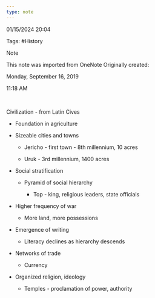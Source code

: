```yaml
---
type: note
---
```

01/15/2024 20:04

Tags: #History 

>[!note]
>This note was imported from OneNote 
>Originally created:
>
>Monday, September 16, 2019
>
>11:18 AM

 

Civilization - from Latin Cives

-   Foundation in agriculture

-   Sizeable cities and towns

    -   Jericho - first town - 8th millennium, 10 acres

    -   Uruk - 3rd millennium, 1400 acres

-   Social stratification

    -   Pyramid of social hierarchy

        -   Top - king, religious leaders, state officials

-   Higher frequency of war

    -   More land, more possessions

-   Emergence of writing

    -   Literacy declines as hierarchy descends

-   Networks of trade

    -   Currency

-   Organized religion, ideology

    -   Temples - proclamation of power, authority
